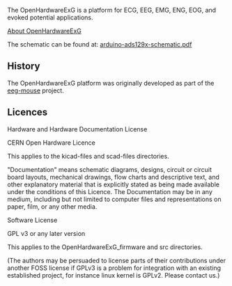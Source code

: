The OpenHardwareExG is a platform for ECG, EEG, EMG, ENG, EOG, and evoked potential applications.

[About OpenHardwareExG](http://openelectronicslab.github.io/OpenHardwareExG/)

The schematic can be found at:
[arduino-ads129x-schematic.pdf](./kicad-files/rev1/generated-files/arduino-ads129x-schematic.pdf)


History
-------
The OpenHardwareExG platform was originally developed as part of the
[eeg-mouse](https://github.com/OpenElectronicsLab/eeg-mouse) project.


Licences
--------
Hardware and Hardware Documentation License

CERN Open Hardware Licence

This applies to the kicad-files and scad-files directories.

"Documentation" means schematic diagrams, designs, circuit or circuit
board layouts, mechanical drawings, flow charts and descriptive text,
and other explanatory material that is explicitly stated as being made
available under the conditions of this Licence. The Documentation may be
in any medium, including but not limited to computer files and
representations on paper, film, or any other media.


Software License

GPL v3 or any later version

This applies to the OpenHardwareExG_firmware and src directories.

(The authors may be persuaded to license parts of their contributions
under another FOSS license if GPLv3 is a problem for integration with an
existing established project, for instance linux kernel is GPLv2. Please
contact us.)


